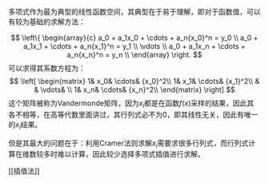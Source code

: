 多项式作为最为典型的线性函数空间，其典型在于易于理解，即对于函数值，可以有较为基础的求解方法：

$$
\left\{ \begin{array}{c}
    a_0 + a_1x_0 + \cdots + a_n{x_0}^n = y_0 \\
    a_0 + a_1x_1 + \cdots + a_n{x_1}^n = y_1 \\
    \vdots \\
    a_0 + a_1x_n + \cdots + a_n{x_n}^n = y_n \\
\end{array} \right. 
$$
可以求得其系数方程为：
$$
\left[ \begin{matrix}
	1&		x_0&		\cdots&		{x_0}^2\\
	1&		x_1&		\cdots&		{x_1}^2\\
	&		&		\vdots&		\\
	1&		x_n&		\cdots&		{x_n}^2\\
\end{matrix} \right] 
$$
这个矩阵被称为Vandermonde矩阵，因为$x_i$都是在函数$f(x)$采样的结果，因此其各不相等，在高等代数里面讲过，其行列式必不为0，即其线性无关，因此有唯一的$x_i$结果。


但是其最大的问题在于：利用Cramer法则求解$x_i$需要求很多行列式，而行列式计算在维数较多时难以计算，因此较少选择多项式插值进行求解。

[[插值法]]